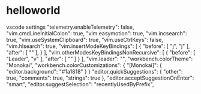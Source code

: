 # helloworld

vscode settings
    "telemetry.enableTelemetry": false,
    "vim.cmdLineInitialColon": true,
    "vim.easymotion": true,
    "vim.incsearch": true,
    "vim.useSystemClipboard": true,
    "vim.useCtrlKeys": false,
    "vim.hlsearch": true,
    "vim.insertModeKeyBindings": [
        {
            "before": [
                "j",
                "j"
            ],
            "after": [
                "<Esc>"
            ],
        }
    ],
    "vim.otherModesKeyBindingsNonRecursive": [
        {
            "before": [
                "Leader",
                "v"
            ],
            "after": [
                "<C-v>"
            ]
        }
    ],
    "vim.leader": "<space>",
    "workbench.colorTheme": "Monokai",
    "workbench.colorCustomizations": {
        "[Monokai]": {
            "editor.background": "#1a1818"
        }
    }
    "editor.quickSuggestions": {
        "other": true,
        "comments": true,
        "strings": true
    },
    "editor.acceptSuggestionOnEnter": "smart",
    "editor.suggestSelection": "recentlyUsedByPrefix",
